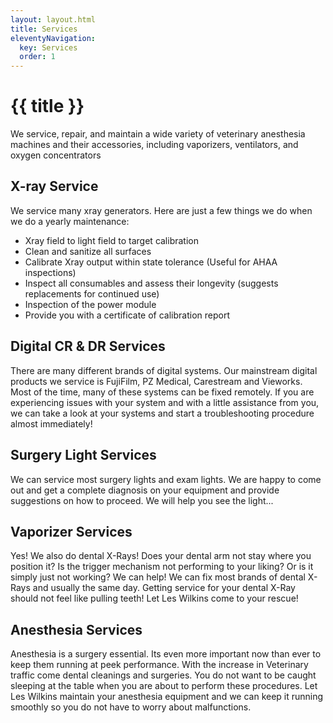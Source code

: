 ```yaml
---
layout: layout.html
title: Services
eleventyNavigation:
  key: Services
  order: 1
---
```


<div class="container">
  <h1 class="page-title">{{ title }}</h1>
  <div class="prose">
    <p class="intro">We service, repair, and maintain a wide variety of veterinary anesthesia machines and their accessories, including vaporizers, ventilators, and oxygen concentrators</p>
  </div>

  <h2>X-ray Service</h2>
  <div class="prose">
    <p>We service many xray generators. Here are just a few things we do when we do a yearly maintenance:</p>
    <ul>
      <li>Xray field to light field to target calibration</li>
      <li>Clean and sanitize all surfaces</li>
      <li>Calibrate Xray output within state tolerance (Useful for AHAA inspections)</li>
      <li>Inspect all consumables and assess their longevity (suggests replacements for continued use)</li>
      <li>Inspection of the power module</li>
      <li>Provide you with a certificate of calibration report</li>
    </ul>
  </div>

  <h2>Digital CR & DR Services</h2>
  <div class="prose">
    <p>There are many different brands of digital systems. Our mainstream digital products we service is FujiFilm, PZ Medical, Carestream and Vieworks. Most of the time, many of these systems can be fixed remotely. If you are experiencing issues with your system and with a little assistance from you, we can take a look at your systems and start a troubleshooting procedure almost immediately!</p>
  </div>

  <h2>Surgery Light Services</h2>
  <div class="prose">
    <p>We can service most surgery lights and exam lights. We are happy to come out and get a complete diagnosis on your equipment and provide suggestions on how to proceed. We will help you see the light...</p>
  </div>

  <h2>Vaporizer Services</h2>
  <div class="prose">
    <p>Yes! We also do dental X-Rays! Does your dental arm not stay where you position it? Is the trigger mechanism not performing to your liking? Or is it simply just not working? We can help! We can fix most brands of dental X-Rays and usually the same day. Getting service for your dental X-Ray should not feel like pulling teeth! Let Les Wilkins come to your rescue!</p>
  </div>

  <h2>Anesthesia Services</h2>
  <div class="prose">
    <p>Anesthesia is a surgery essential. Its even more important now than ever to keep them running at peek performance. With the increase in Veterinary traffic come dental cleanings and surgeries. You do not want to be caught sleeping at the table when you are about to perform these procedures. Let Les Wilkins maintain your anesthesia equipment and we can keep it running smoothly so you do not have to worry about malfunctions.</p>
  </div>

</div>

